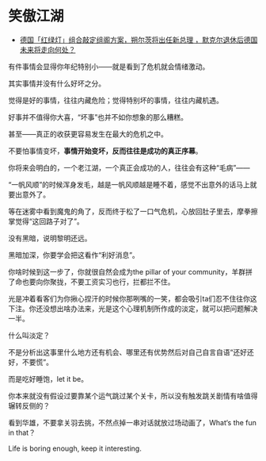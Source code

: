 # 笑傲江湖

- [德国「红绿灯」组合敲定组阁方案，朔尔茨将出任新总理 ，默克尔退休后德国未来将走向何处？](https://www.zhihu.com/question/501302387/answer/2247385107)

有件事情会显得你年纪特别小——就是看到了危机就会情绪激动。

其实事情并没有什么好坏之分。

觉得是好的事情，往往内藏危险；觉得特别坏的事情，往往内藏机遇。

好事并不值得你大喜，“坏事”也并不如你想象的那么糟糕。

甚至——真正的收获更容易发生在最大的危机之中。

不要怕事情变坏，**事情开始变坏，反而往往是成功的真正序幕**。

你将来会明白的，一个老江湖，一个真正会成功的人，往往会有这种“毛病”——

“一帆风顺”的时候浑身发毛，越是一帆风顺越是睡不着，感觉不出意外的话马上就要出意外了。

等在迷雾中看到魔鬼的角了，反而终于松了一口气危机，心放回肚子里去，摩拳擦掌觉得“这回路子对了”。

没有黑暗，说明黎明还远。

黑暗加深，你要学会把这看作“利好消息”。

你啥时候到这一步了，你就很自然会成为the pillar of your community，羊群拼了命也要向你聚拢，不要工资实习也行，拦都拦不住。

光是冲着看客们为你揪心捏汗的时候你那咧嘴的一笑，都会吸引ta们忍不住往你这下注。你还没想出啥办法来，光是这个心理机制所作成的淡定，就可以把问题解决一半。

  

什么叫淡定？

不是分析出这事里什么地方还有机会、哪里还有优势然后对自己自言自语“还好还好，不要慌”。

而是吃好睡饱，let it be。

你本来就没有假设过要靠某个运气跳过某个关卡，所以没有触发跳关剧情有啥值得辗转反侧的？

看到华雄，不要拿关羽去挑，不然点掉一串对话就放过场动画了，What‘s the fun in that？

Life is boring enough, keep it interesting.